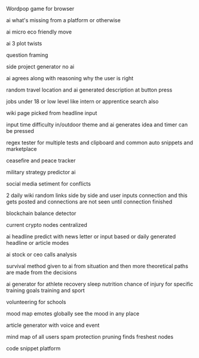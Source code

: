Wordpop game for browser

ai what's missing from a platform or otherwise

ai micro eco friendly move

ai 3 plot twists

question framing

side project generator no ai

ai agrees along with reasoning why the user is right

random travel location and ai generated description at button press

jobs under 18 or low level like intern or apprentice search also

wiki page picked from headline input

input time difficulty in/outdoor theme and ai generates idea and timer can be pressed

regex tester for multiple tests and clipboard and common auto snippets and marketplace

ceasefire and peace tracker

military strategy predictor ai

social media setiment for conflicts

2 daily wiki random links side by side and user inputs connection and this gets posted and connections are not seen until connection finished

blockchain balance detector

current crypto nodes centralized

ai headline predict with news letter or input based or daily generated headline or article modes

ai stock or ceo calls analysis

survival method given to ai from situation and then more theoretical paths are made from the decisions

ai generator for athlete recovery sleep nutrition chance of injury for specific training goals training and sport

volunteering for schools

mood map emotes globally see the mood in any place

article generator with voice and event

mind map of all users spam protection pruning finds freshest nodes

code snippet platform
